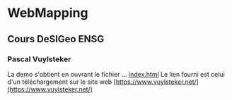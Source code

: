# WebMapping
## Cours DeSIGeo ENSG
### Pascal Vuylsteker

La demo s'obtient en ouvrant le fichier ...  [index.html](https://www.vuylsteker.net/desigeo/webmapping/)
Le lien fourni est celui d'un téléchargement sur le site web [https://www.vuylsteker.net/](https://www.vuylsteker.net/)
